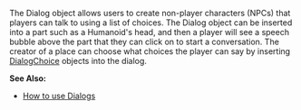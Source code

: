 The Dialog object allows users to create non-player characters (NPCs) that
players can talk to using a list of choices. The Dialog object can be inserted
into a part such as a Humanoid's head, and then a player will see a speech
bubble above the part that they can click on to start a conversation. The
creator of a place can choose what choices the player can say by inserting
[DialogChoice](https://create.roblox.com/docs/reference/engine/classes/DialogChoice) objects into the dialog.

**See Also:**

- [How to use Dialogs][1]

  [1]: https://developer.roblox.com/articles/Usage-of-dialogs